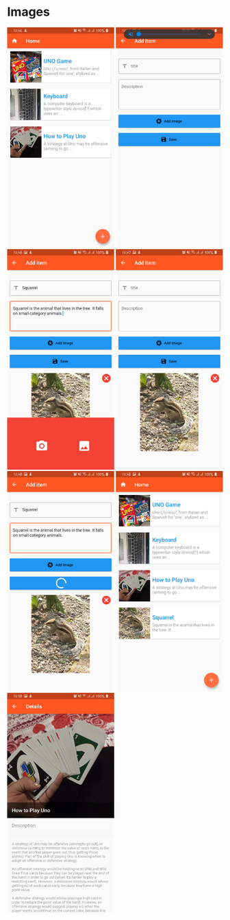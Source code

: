# Images

<img src= "screenshots/home_screen.png" width="250px"> <img src= "screenshots/form.png" width="250px"> <img src= "screenshots/add_image.png" width="250px"> <img src= "screenshots/image_preview.png" width="250px"> <img src= "screenshots/add_img_progress.png" width="250px"> <img src= "screenshots/add_complete.png" width="250px"> <img src= "screenshots/detail.jpg" width="250px">


